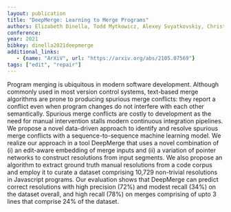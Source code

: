 ```yaml
---
layout: publication
title: "DeepMerge: Learning to Merge Programs"
authors: Elizabeth Dinella, Todd Mytkowicz, Alexey Svyatkovskiy, Christian Bird, Mayur Naik, Shuvendu K. Lahiri
conference:
year: 2021
bibkey: dinella2021deepmerge
additional_links:
   - {name: "ArXiV", url: "https://arxiv.org/abs/2105.07569"}
tags: ["edit", "repair"]
---
```

Program merging is ubiquitous in modern software development. Although commonly used in most version control systems, text-based merge algorithms are prone to producing spurious merge conflicts: they report a conflict even when program changes do not interfere with each other semantically. Spurious merge conflicts are costly to development as the need for manual intervention stalls modern continuous integration pipelines. We propose a novel data-driven approach to identify and resolve spurious merge conflicts with a sequence-to-sequence machine learning model. We realize our approach in a tool DeepMerge that uses a novel combination of (i) an edit-aware embedding of merge inputs and (ii) a variation of pointer networks to construct resolutions from input segments. We also propose an algorithm to extract ground truth manual resolutions from a code corpus and employ it to curate a dataset comprising 10,729 non-trivial resolutions in Javascript programs. Our evaluation shows that DeepMerge can predict correct resolutions with high precision (72%) and modest recall (34%) on the dataset overall, and high recall (78%) on merges comprising of upto 3 lines that comprise 24% of the dataset. 
